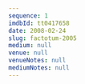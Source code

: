 ```yaml
---
sequence: 1
imdbId: tt0417658
date: 2008-02-24
slug: factotum-2005
medium: null
venue: null
venueNotes: null
mediumNotes: null
---
```


